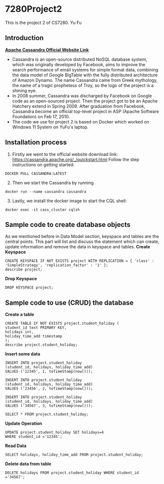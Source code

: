 # 7280Project2
This is the project 2 of CS7280.
Yu Fu
## Introduction
**[Apache Cassandra Official Website Link](https://cassandra.apache.org/_/index.html)**
- Cassandra is an open-source distributed NoSQL database system, which was originally developed by Facebook, aims to improve the search performance of email systems for simple format data, combining the data model of Google BigTable with the fully distributed architecture of Amazon Dynamo. The name Cassandra came from Greek mythology, the name of a tragic prophetess of Troy, so the logo of the project is a shining eye.
- In 2008 summer, Cassandra was discharged by Facebook on Google code as an open-sourced project. Then the project got to be an Apache Hatchery extend in Spring 2009. After graduation from Facebook, Cassandra become an official top-level project in ASP (Apache Software Foundation) on Feb 17, 2010. 
- The code we use for project 2 is based on Docker which worked on Windows 11 System on YuFu's laptop.
## Installation process
1.	Firstly we went to the official website download link: https://cassandra.apache.org/_/quickstart.html
Follow the step instructions on getting started:
```
DOCKER PULL CASSANDRA:LATEST
```

2.	Then we start the Cassandra by running
```
docker run --name cassandra cassandra
```

3.	Lastly, we install the docker image to start the CQL shell:
```
docker exec -it cass_cluster cqlsh
```

## Sample code to create database objects
As we mentioned before in Data Model section, keyspace and tables are the central points. This part will list and discuss the statement which can create, update information and remove the data in keyspace and tables.
**Create Keyspace**
```
CREATE KEYSPACE IF NOT EXISTS project WITH REPLICATION = { 'class' : 'SimpleStrategy', 'replication_factor' : '1' };
describe project;
```
**Drop Keyspace**
```
DROP KEYSPACE project;
```
## Sample code to use (CRUD) the database
**Create a table**
```
CREATE TABLE IF NOT EXISTS project.student_holiday (
student_id text PRIMARY KEY,
holidays int,
holiday_time_add timestamp
);
describe project.student_holiday;
```
**Insert some data**
```
INSERT INTO project.student_holiday
(student_id, holidays, holiday_time_add)
VALUES ('12345', 1, toTimeStamp(now()));

INSERT INTO project.student_holiday
(student_id, holidays, holiday_time_add)
VALUES ('23456', 2, toTimeStamp(now()));

INSERT INTO project.student_holiday
(student_id, holidays, holiday_time_add)
VALUES ('34567', 3, toTimeStamp(now()));

SELECT * FROM project.student_holiday;
```
 
**Update Operation**
```
UPDATE project.student_holiday SET holidays=4
WHERE student_id ='12345';
```
**Read Data**
```
SELECT holidays, holiday_time_add FROM project.student_holiday;
```
**Delete data from table**
```
DELETE holidays FROM project.student_holiday WHERE student_id ='34567';
```
